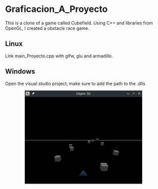 # Graficacion_A_Proyecto
This is a clone of a game called Cubefield.
Using C++ and libraries from OpenGL, I created a obstacle race game.

## Linux
Link main_Proyecto.cpp with glfw, glu and armadillo.

## Windows
Open the visual studio project; make sure to add the path to the .dlls

<p align="center">
  <img src='imgs/img.png' height='300'/>
</p>
